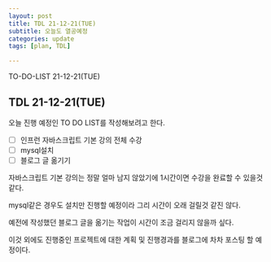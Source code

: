 ```yaml
---
layout: post
title: TDL 21-12-21(TUE)
subtitle: 오늘도 열공예정
categories: update
tags: [plan, TDL]

---
```


TO-DO-LIST 21-12-21(TUE)

## TDL 21-12-21(TUE)

오늘 진행 예정인 TO DO LIST를 작성해보려고 한다.

- [ ] 인프런 자바스크립트 기본 강의 전체 수강
- [ ] mysql설치
- [ ] 블로그 글 옮기기

자바스크립트 기본 강의는 정말 얼마 남지 않았기에 1시간이면 수강을 완료할 수 있을것 같다.

mysql같은 경우도 설치만 진행할 예정이라 그리 시간이 오래 걸릴것 같진 않다.

예전에 작성했던 블로그 글을 옮기는 작업이 시간이 조금 걸리지 않을까 싶다.

이것 외에도 진행중인 프로젝트에 대한 계획 및 진행경과를 블로그에 차차 포스팅 할 예정이다.